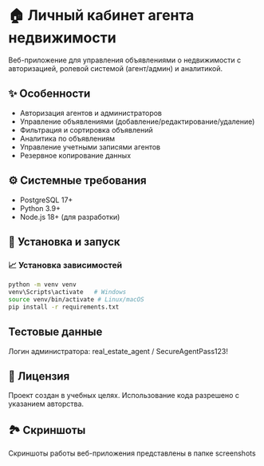 # 🏠 Личный кабинет агента недвижимости

Веб-приложение для управления объявлениями о недвижимости с авторизацией, ролевой системой (агент/админ) и аналитикой.

## ✨ Особенности
- Авторизация агентов и администраторов
- Управление объявлениями (добавление/редактирование/удаление)
- Фильтрация и сортировка объявлений
- Аналитика по объявлениям
- Управление учетными записями агентов
- Резервное копирование данных

## ⚙️ Системные требования
- PostgreSQL 17+
- Python 3.9+
- Node.js 18+ (для разработки)

## 🚀 Установка и запуск

### 📈 Установка зависимостей
```bash
python -m venv venv
venv\Scripts\activate   # Windows
source venv/bin/activate # Linux/macOS
pip install -r requirements.txt
```
## Тестовые данные
Логин администратора: real_estate_agent / SecureAgentPass123!

## 📄 Лицензия
Проект создан в учебных целях. Использование кода разрешено с указанием авторства.

## 🏞 Скриншоты
Скриншоты работы веб-приложения представлены в папке screenshots
